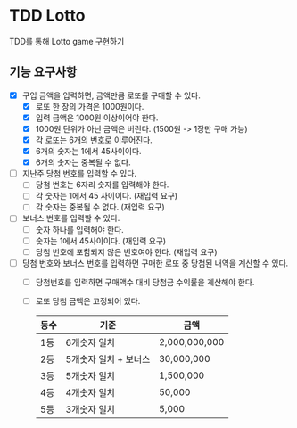 # TDD Lotto
TDD를 통해 Lotto game 구현하기

## 기능 요구사항
* [x] 구입 금액을 입력하면, 금액만큼 로또를 구매할 수 있다.
  * [x] 로또 한 장의 가격은 1000원이다.
  * [x] 입력 금액은 1000원 이상이어야 한다.
  * [x] 1000원 단위가 아닌 금액은 버린다. (1500원 -> 1장만 구매 가능)
  * [x] 각 로또는 6개의 번호로 이루어진다.
  * [x] 6개의 숫자는 1에서 45사이이다.
  * [x] 6개의 숫자는 중복될 수 없다.
* [ ] 지난주 당첨 번호를 입력할 수 있다.
  * [ ] 당첨 번호는 6자리 숫자를 입력해야 한다.
  * [ ] 각 숫자는 1에서 45 사이이다. (재입력 요구)
  * [ ] 각 숫자는 중복될 수 없다. (재입력 요구)
* [ ] 보너스 번호를 입력할 수 있다.
  * [ ] 숫자 하나를 입력해야 한다.
  * [ ] 숫자는 1에서 45사이이다. (재입력 요구)
  * [ ] 당첨 번호에 포함되지 않은 번호여야 한다. (재입력 요구)
* [ ] 당첨 번호와 보너스 번호를 입력하면 구매한 로또 중 당첨된 내역을 계산할 수 있다.
  * [ ] 당첨번호를 입력하면 구매액수 대비 당첨금 수익률을 계산해야 한다.
  * [ ] 로또 당첨 금액은 고정되어 있다.

    |등수|기준|금액|
    |---|---|---|
    |1등|6개숫자 일치|2,000,000,000|
    |2등|5개숫자 일치 + 보너스|30,000,000|
    |3등|5개숫자 일치|1,500,000|
    |4등|4개숫자 일치|50,000|
    |5등|3개숫자 일치|5,000|
